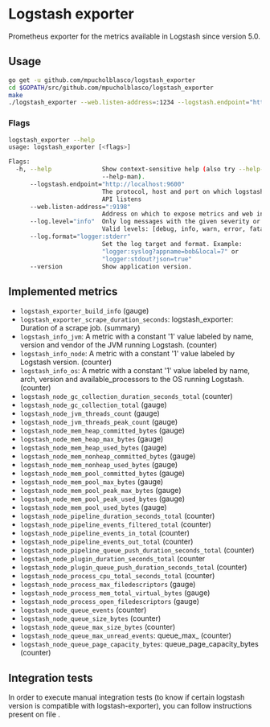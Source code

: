 # Logstash exporter
Prometheus exporter for the metrics available in Logstash since version 5.0.

## Usage

```bash
go get -u github.com/mpucholblasco/logstash_exporter
cd $GOPATH/src/github.com/mpucholblasco/logstash_exporter
make
./logstash_exporter --web.listen-address=:1234 --logstash.endpoint="http://localhost:1235"
```

### Flags

```sh
logstash_exporter --help
usage: logstash_exporter [<flags>]

Flags:
  -h, --help              Show context-sensitive help (also try --help-long and
                          --help-man).
      --logstash.endpoint="http://localhost:9600"
                          The protocol, host and port on which logstash metrics
                          API listens
      --web.listen-address=":9198"
                          Address on which to expose metrics and web interface.
      --log.level="info"  Only log messages with the given severity or above.
                          Valid levels: [debug, info, warn, error, fatal]
      --log.format="logger:stderr"
                          Set the log target and format. Example:
                          "logger:syslog?appname=bob&local=7" or
                          "logger:stdout?json=true"
      --version           Show application version.
```

## Implemented metrics

* `logstash_exporter_build_info` (gauge)
* `logstash_exporter_scrape_duration_seconds`: logstash_exporter: Duration of a scrape job. (summary)
* `logstash_info_jvm`: A metric with a constant '1' value labeled by name, version and vendor of the JVM running Logstash. (counter)
* `logstash_info_node`: A metric with a constant '1' value labeled by Logstash version. (counter)
* `logstash_info_os`: A metric with a constant '1' value labeled by name, arch, version and available_processors to the OS running Logstash. (counter)
* `logstash_node_gc_collection_duration_seconds_total` (counter)
* `logstash_node_gc_collection_total` (gauge)
* `logstash_node_jvm_threads_count` (gauge)
* `logstash_node_jvm_threads_peak_count` (gauge)
* `logstash_node_mem_heap_committed_bytes` (gauge)
* `logstash_node_mem_heap_max_bytes` (gauge)
* `logstash_node_mem_heap_used_bytes` (gauge)
* `logstash_node_mem_nonheap_committed_bytes` (gauge)
* `logstash_node_mem_nonheap_used_bytes` (gauge)
* `logstash_node_mem_pool_committed_bytes` (gauge)
* `logstash_node_mem_pool_max_bytes` (gauge)
* `logstash_node_mem_pool_peak_max_bytes` (gauge)
* `logstash_node_mem_pool_peak_used_bytes` (gauge)
* `logstash_node_mem_pool_used_bytes` (gauge)
* `logstash_node_pipeline_duration_seconds_total` (counter)
* `logstash_node_pipeline_events_filtered_total` (counter)
* `logstash_node_pipeline_events_in_total` (counter)
* `logstash_node_pipeline_events_out_total` (counter)
* `logstash_node_pipeline_queue_push_duration_seconds_total` (counter)
* `logstash_node_plugin_duration_seconds_total` (counter
* `logstash_node_plugin_queue_push_duration_seconds_total` (counter)
* `logstash_node_process_cpu_total_seconds_total` (counter)
* `logstash_node_process_max_filedescriptors` (gauge)
* `logstash_node_process_mem_total_virtual_bytes` (gauge)
* `logstash_node_process_open_filedescriptors` (gauge)
* `logstash_node_queue_events` (counter)
* `logstash_node_queue_size_bytes` (counter)
* `logstash_node_queue_max_size_bytes` (counter)
* `logstash_node_queue_max_unread_events`: queue_max_ (counter)
* `logstash_node_queue_page_capacity_bytes`: queue_page_capacity_bytes (counter)

## Integration tests
In order to execute manual integration tests (to know if certain logstash version is compatible with logstash-exporter), you can follow instructions present on file [](integration-tests/README.md).
